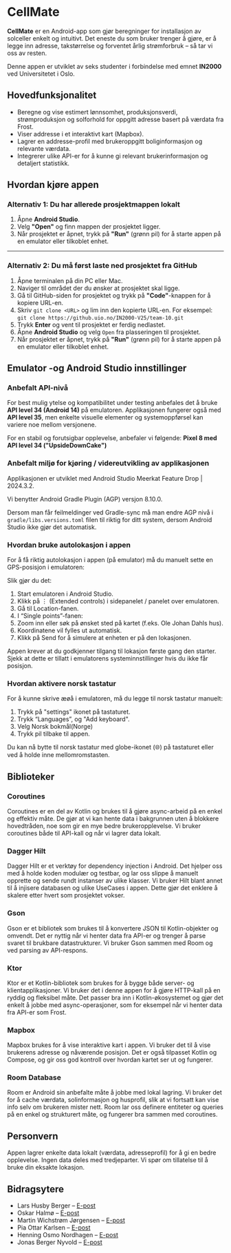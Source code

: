 # CellMate

**CellMate** er en Android-app som gjør beregninger for installasjon av solceller enkelt og intuitivt. Det eneste du som bruker trenger å gjøre, er å legge inn adresse, takstørrelse og forventet årlig strømforbruk – så tar vi oss av resten.

Denne appen er utviklet av seks studenter i forbindelse med emnet **IN2000** ved Universitetet i Oslo.

## Hovedfunksjonalitet

- Beregne og vise estimert lønnsomhet, produksjonsverdi, strømproduksjon og solforhold for oppgitt adresse basert på værdata fra Frost.
- Viser addresse i et interaktivt kart (Mapbox). 
- Lagrer en addresse-profil med brukeroppgitt boliginformasjon og relevante værdata. 
- Integrerer ulike API-er for å kunne gi relevant brukerinformasjon og detaljert statistikk. 

## Hvordan kjøre appen

### Alternativ 1: Du har allerede prosjektmappen lokalt

1. Åpne **Android Studio**.
2. Velg **"Open"** og finn mappen der prosjektet ligger.
3. Når prosjektet er åpnet, trykk på **"Run"** (grønn pil) for å starte appen på en emulator eller tilkoblet enhet.

---

### Alternativ 2: Du må først laste ned prosjektet fra GitHub

   1. Åpne terminalen på din PC eller Mac.
   2. Naviger til området der du ønsker at prosjektet skal ligge.
   3. Gå til GitHub-siden for prosjektet og trykk på **"Code"**-knappen for å kopiere URL-en.
   4. Skriv `git clone <URL>` og lim inn den kopierte URL-en. For eksempel:  
      `git clone https://github.uio.no/IN2000-V25/team-10.git`
   5. Trykk **Enter** og vent til prosjektet er ferdig nedlastet.
   6. Åpne **Android Studio** og velg `Open` fra plasseringen til prosjektet.
   7. Når prosjektet er åpnet, trykk på **"Run"** (grønn pil) for å starte appen på en emulator eller tilkoblet enhet.

## Emulator -og Android Studio innstillinger

### Anbefalt API-nivå

For best mulig ytelse og kompatibilitet under testing anbefales det å bruke **API level 34 (Android 14)** på emulatoren. Applikasjonen fungerer også med **API level 35**, men enkelte visuelle elementer og systemoppførsel kan variere noe mellom versjonene.

For en stabil og forutsigbar opplevelse, anbefaler vi følgende: **Pixel 8 med API level 34 ("UpsideDownCake")**

### Anbefalt miljø for kjøring / videreutvikling av applikasjonen
Applikasjonen er utviklet med Android Studio Meerkat Feature Drop | 2024.3.2.

Vi benytter Android Gradle Plugin (AGP) versjon 8.10.0.

Dersom man får feilmeldinger ved Gradle-sync må man endre AGP nivå i `gradle/libs.versions.toml` filen til riktig for ditt system, dersom Android Studio ikke gjør det automatisk.

### Hvordan bruke autolokasjon i appen

For å få riktig autolokasjon i appen (på emulator) må du manuelt sette en GPS-posisjon i emulatoren:

Slik gjør du det:
1. Start emulatoren i Android Studio.
2. Klikk på ⋮ (Extended controls) i sidepanelet / panelet over emulatoren.
3. Gå til Location-fanen.
4. I “Single points”-fanen:
5. Zoom inn eller søk på ønsket sted på kartet (f.eks. Ole Johan Dahls hus).
6. Koordinatene vil fylles ut automatisk.
7. Klikk på Send for å simulere at enheten er på den lokasjonen.
 
Appen krever at du godkjenner tilgang til lokasjon første gang den starter. Sjekk at dette er tillatt i emulatorens systeminnstillinger hvis du ikke får posisjon.

### Hvordan aktivere norsk tastatur

For å kunne skrive æøå i emulatoren, må du legge til norsk tastatur manuelt:
1. Trykk på "settings" ikonet på tastaturet.
2. Trykk “Languages”, og "Add keyboard".
3. Velg Norsk bokmål(Norge)
4. Trykk pil tilbake til appen.

Du kan nå bytte til norsk tastatur med globe-ikonet (🌐) på tastaturet eller ved å holde inne mellomromstasten.

## Biblioteker

### Coroutines

Coroutines er en del av Kotlin og brukes til å gjøre async-arbeid på en enkel og effektiv måte. De gjør at vi kan hente data i bakgrunnen uten å blokkere hovedtråden, noe som gir en mye bedre brukeropplevelse. Vi bruker coroutines både til API-kall og når vi lagrer data lokalt.

### Dagger Hilt

Dagger Hilt er et verktøy for dependency injection i Android. Det hjelper oss med å holde koden modulær og testbar, og lar oss slippe å manuelt opprette og sende rundt instanser av ulike klasser. Vi bruker Hilt blant annet til å injisere databasen og ulike UseCases i appen. Dette gjør det enklere å skalere etter hvert som prosjektet vokser.

### Gson

Gson er et bibliotek som brukes til å konvertere JSON til Kotlin-objekter og omvendt. Det er nyttig når vi henter data fra API-er og trenger å parse svaret til brukbare datastrukturer. Vi bruker Gson sammen med Room og ved parsing av API-respons.

### Ktor

Ktor er et Kotlin-bibliotek som brukes for å bygge både server- og klientapplikasjoner. Vi bruker det i denne appen for å gjøre HTTP-kall på en ryddig og fleksibel måte. Det passer bra inn i Kotlin-økosystemet og gjør det enkelt å jobbe med async-operasjoner, som for eksempel når vi henter data fra API-er som Frost.

### Mapbox

Mapbox brukes for å vise interaktive kart i appen. Vi bruker det til å vise brukerens adresse og nåværende posisjon. Det er også tilpasset Kotlin og Compose, og gir oss god kontroll over hvordan kartet ser ut og fungerer.

### Room Database

Room er Android sin anbefalte måte å jobbe med lokal lagring. Vi bruker det for å cache værdata, solinformasjon og husprofil, slik at vi fortsatt kan vise info selv om brukeren mister nett. Room lar oss definere entiteter og queries på en enkel og strukturert måte, og fungerer bra sammen med coroutines.

## Personvern

Appen lagrer enkelte data lokalt (værdata, adresseprofil) for å gi en bedre opplevelse. Ingen data deles med tredjeparter. Vi spør om tillatelse til å bruke din eksakte lokasjon.

## Bidragsytere

- Lars Husby Berger – [E-post](mailto:larhbe@uio.no)
- Oskar Halmø – [E-post](mailto:oskarhal@uio.no)
- Martin Wichstrøm Jørgensen – [E-post](mailto:martiwj@uio.no)
- Pia Ottar Karlsen – [E-post](mailto:piaoka@uio.no)
- Henning Osmo Nordhagen – [E-post](mailto:hennion@uio.no)
- Jonas Berger Nyvold – [E-post](mailto:jonasbny@uio.no)
